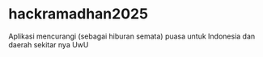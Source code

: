 # hackramadhan2025
Aplikasi mencurangi (sebagai hiburan semata) puasa untuk Indonesia dan daerah sekitar nya UwU
